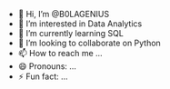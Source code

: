 - 👋 Hi, I’m @B0LAGENIUS
- 👀 I’m interested in Data Analytics 
- 🌱 I’m currently learning SQL
- 💞️ I’m looking to collaborate on Python 
- 📫 How to reach me ...
- 😄 Pronouns: ...
- ⚡ Fun fact: ...

<!---
B0LAGENIUS/B0LAGENIUS is a ✨ special ✨ repository because its `README.md` (this file) appears on your GitHub profile.
You can click the Preview link to take a look at your changes.
--->
